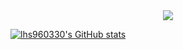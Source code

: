 <div align="center">
  <img src="https://github.com/user-attachments/assets/0c6c725a-fe9d-4c07-ae87-1725239b0289" />
</div>

[![lhs960330's GitHub stats](https://github-readme-stats.vercel.app/api?username=lhs960330&include_all_commits=true&theme=one_dark_pro&&hide_border=true&&count_private=true)](https://github.com/lhs960330/github-readme-stats)

